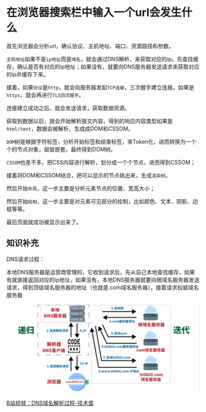 # 在浏览器搜索栏中输入一个url会发生什么

首先浏览器会分析url，确认协议、主机地址、端口、资源路径和参数。

`主机地址`如果不是`ip地址`而是`域名`，就会通过DNS解析，来获取对应的ip。先查找缓存，确认是否有对应的ip地址；如果没有，就要向DNS服务器发送请求来获取对应的ip并缓存下来。

接着，如果`协议`是`http`，就会向服务器发起`TCP连接`，三次握手建立连接。如果是`https`，就会再进行`TLS四次握手`。

连接建立成功之后，就会发送请求，获取数据资源。

获取到数据以后，就会开始解析报文内容，得到的响应内容类型如果是`html/text`，数据会被解析，生成成DOM和CSSOM。

`DOM`树是根据字符标签，分析开始标签和结束标签，来Token化，进而转换为一个个的节点对象，层层嵌套，最终得到DOM树。

`CSSOM`也差不多，把CSS内容进行解析，划分成一个个节点，进而得到CSSOM；

接着将DOM和CSSOM结合，把可以显示的节点挑出来，生成`渲染树`。

然后开始`布局`，这一步主要是分析元素节点的位置、宽高大小；

然后开始`绘制`，这一步主要是对元素可见部分的绘制，比如颜色、文本、阴影、边框等等。

最后页面就成功被显示出来了。







## 知识补充

DNS请求过程：

​	本地DNS服务器是运营商管理的，它收到请求后，先从自己本地查找缓存，如果有就直接返回对应的ip地址，如果没有，本地DNS服务器就要向根域名服务器发送请求，得到顶级域名服务器的地址（也就是.com域名服务器），接着请求权威域名服务器

![image-20241101165905771](markdown_assets/image-20241101165905771.png)

[B站视频：DNS域名解析过程-技术蛋](https://www.bilibili.com/video/BV1uL4y1B7aE/?spm_id_from=333.337.search-card.all.click&vd_source=6eb095cb0562513bfc69ebc6ae07e057)
